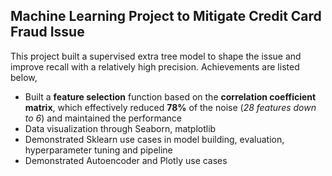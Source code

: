 ## Machine Learning Project to Mitigate Credit Card Fraud Issue
This project built a supervised extra tree model to shape the issue and improve recall with a relatively high precision. Achievements are listed below,

* Built a **feature selection** function based on the **correlation coefficient matrix**, which effectively reduced **78%** of the noise (_28 features down to 6_) and maintained the performance
* Data visualization through Seaborn, matplotlib
* Demonstrated Sklearn use cases in model building, evaluation, hyperparameter tuning and pipeline
* Demonstrated Autoencoder and Plotly use cases
